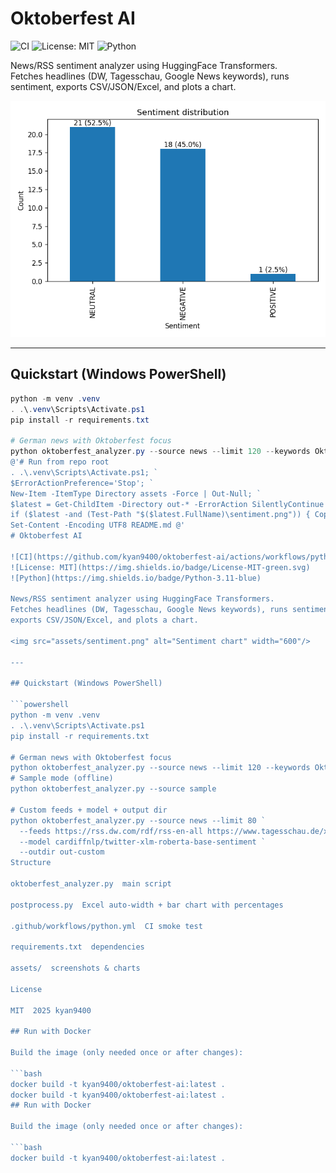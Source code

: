 ﻿# Oktoberfest AI

![CI](https://github.com/kyan9400/oktoberfest-ai/actions/workflows/python.yml/badge.svg)
![License: MIT](https://img.shields.io/badge/License-MIT-green.svg)
![Python](https://img.shields.io/badge/Python-3.11-blue)

News/RSS sentiment analyzer using HuggingFace Transformers.  
Fetches headlines (DW, Tagesschau, Google News keywords), runs sentiment,
exports CSV/JSON/Excel, and plots a chart.

<img src="assets/sentiment.png" alt="Sentiment chart" width="600"/>

---

## Quickstart (Windows PowerShell)

```powershell
python -m venv .venv
. .\.venv\Scripts\Activate.ps1
pip install -r requirements.txt

# German news with Oktoberfest focus
python oktoberfest_analyzer.py --source news --limit 120 --keywords Oktoberfest Wiesn --lang de
@'# Run from repo root
. .\.venv\Scripts\Activate.ps1; `
$ErrorActionPreference='Stop'; `
New-Item -ItemType Directory assets -Force | Out-Null; `
$latest = Get-ChildItem -Directory out-* -ErrorAction SilentlyContinue | Sort-Object LastWriteTime -Descending | Select-Object -First 1; `
if ($latest -and (Test-Path "$($latest.FullName)\sentiment.png")) { Copy-Item "$($latest.FullName)\sentiment.png" "assets\sentiment.png" -Force }; `
Set-Content -Encoding UTF8 README.md @'
# Oktoberfest AI

![CI](https://github.com/kyan9400/oktoberfest-ai/actions/workflows/python.yml/badge.svg)
![License: MIT](https://img.shields.io/badge/License-MIT-green.svg)
![Python](https://img.shields.io/badge/Python-3.11-blue)

News/RSS sentiment analyzer using HuggingFace Transformers.  
Fetches headlines (DW, Tagesschau, Google News keywords), runs sentiment,
exports CSV/JSON/Excel, and plots a chart.

<img src="assets/sentiment.png" alt="Sentiment chart" width="600"/>

---

## Quickstart (Windows PowerShell)

```powershell
python -m venv .venv
. .\.venv\Scripts\Activate.ps1
pip install -r requirements.txt

# German news with Oktoberfest focus
python oktoberfest_analyzer.py --source news --limit 120 --keywords Oktoberfest Wiesn --lang de
# Sample mode (offline)
python oktoberfest_analyzer.py --source sample

# Custom feeds + model + output dir
python oktoberfest_analyzer.py --source news --limit 80 `
  --feeds https://rss.dw.com/rdf/rss-en-all https://www.tagesschau.de/xml/rss2 `
  --model cardiffnlp/twitter-xlm-roberta-base-sentiment `
  --outdir out-custom
Structure

oktoberfest_analyzer.py  main script

postprocess.py  Excel auto-width + bar chart with percentages

.github/workflows/python.yml  CI smoke test

requirements.txt  dependencies

assets/  screenshots & charts

License

MIT  2025 kyan9400

## Run with Docker

Build the image (only needed once or after changes):

```bash
docker build -t kyan9400/oktoberfest-ai:latest .
docker build -t kyan9400/oktoberfest-ai:latest .
## Run with Docker

Build the image (only needed once or after changes):

```bash
docker build -t kyan9400/oktoberfest-ai:latest .
